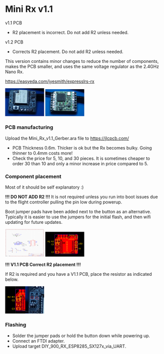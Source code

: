 # Mini Rx v1.1

v1.1 PCB
- R2 placement is incorrect. Do not add R2 unless needed.

v1.2 PCB
- Corrects R2 placement. Do not add R2 unless needed.

This version contains minor changes to reduce the number of components, makes the PCB smaller, and uses the same voltage regulator as the 2.4GHz Nano Rx.

https://easyeda.com/jyesmith/expresslrs-rx


<img src="img/front.jpg" width="25%"> <img src="img/back.jpg" width="25%">


### PCB manufacturing

Upload the Mini_Rx_v1.1_Gerber.ara file to https://jlcpcb.com/


- PCB Thickness 0.6m. Thicker is ok but the Rx becomes bulky.  Going thinner to 0.4mm costs more!
- Check the price for 5, 10, and 30 pieces. It is sometimes cheaper to order 30 than 10 and only a minor increase in price compared to 5.


### Component placement

Most of it should be self explanatory :)

__!!! DO NOT ADD R2 !!!__ It is not required unless you run into boot issues due to the flight controller pulling the pin low during powerup.

Boot jumper pads have been added next to the button as an alternative.  Typically it is easier to use the jumpers for the initial flash, and then wifi updating for future updates.

<img src="img/schematic.PNG" width="25%"> <img src="img/component_placement.PNG" width="25%">

__!!! V1.1 PCB Correct R2 placement !!!__

If R2 is required and you have a V1.1 PCB, place the resistor as indicated below.

<img src="img/correct_R2.PNG" width="25%">


### Flashing

- Solder the jumper pads or hold the button down while powering up.
- Connect an FTDI adapter.
- Upload target DIY_900_RX_ESP8285_SX127x_via_UART.
